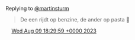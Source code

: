 Replying to [@martinsturm](https://twitter.com/martinsturm/status/1689158077696598017)

> De een rijdt op benzine, de ander op pasta 🍝

<img src="../../media/tweet.ico" width="12" /> [Wed Aug 09 18:29:59 +0000 2023](https://twitter.com/DromerDenker/status/1689343281765744640)